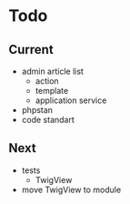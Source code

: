 # Todo

## Current

- admin article list
  - action
  - template
  - application service
- phpstan
- code standart

## Next

- tests  
  - TwigView  
- move TwigView to module  
